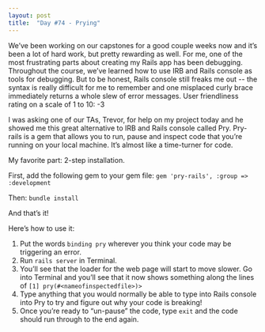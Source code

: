 ```yaml
---
layout: post
title:  "Day #74 - Prying"
---
```

We’ve been working on our capstones for a good couple weeks now and it’s been a lot of hard work, but pretty rewarding as well. For me, one of the most frustrating parts about creating my Rails app has been debugging. Throughout the course, we’ve learned how to use IRB and Rails console as tools for debugging. But to be honest, Rails console still freaks me out -- the syntax is really difficult for me to remember and one misplaced curly brace immediately returns a whole slew of error messages. User friendliness rating on a scale of 1 to 10: -3

I was asking one of our TAs, Trevor, for help on my project today and he showed me this great alternative to IRB and Rails console called Pry. Pry-rails is a gem that allows you to run, pause and inspect code that you’re running on your local machine. It’s almost like a time-turner for code.

My favorite part: 2-step installation.

First, add the following gem to your gem file: 
```gem 'pry-rails', :group => :development```

Then:
```bundle install```

And that’s it!

Here’s how to use it: 

1. Put the words ```binding pry``` wherever you think your code may be triggering an error. 
2. Run ```rails server``` in Terminal. 
3. You’ll see that the loader for the web page will start to move slower. Go into Terminal and you’ll see that it now shows something along the lines of ```[1] pry(#<nameofinspectedfile>)>```
4. Type anything that you would normally be able to type into Rails console into Pry to try and figure out why your code is breaking! 
5. Once you’re ready to “un-pause” the code, type ```exit``` and the code should run through to the end again.
